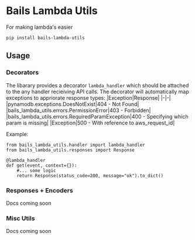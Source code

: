 # Bails Lambda Utils

For making lambda's easier

`pip install bails-lambda-utils`

## Usage

### Decorators
The libarary provides a decorator `lambda_handler` which should be attached to the any handler recieiving API calls.
The decorator will automatically map exceptions to appriorate response types:
|Exception|Response|
|-|-|
|pynamodb.exceptions.DoesNotExist|404 - Not Found|
|bails_lambda_utils.errors.PermissionError|403 - Forbidden|
|bails_lambda_utils.errors.RequiredParamException|400 - Specifying which param is missing|
|Exception|500 - With reference to aws_request_id|

Example:
```
from bails_lambda_utils.handler import lambda_handler
from bails_lambda_utils.responses import Response

@lambda_handler
def get(event, context={}):
    #... some logic
    return Response(status_code=200, message="ok").to_dict()
```

### Responses + Encoders
Docs coming soon

### Misc Utils
Docs coming soon